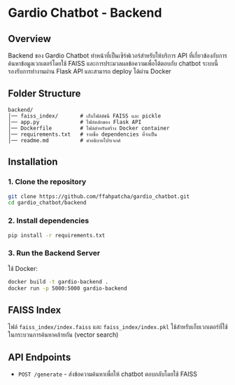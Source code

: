 # Gardio Chatbot - Backend

## Overview
Backend ของ Gardio Chatbot ทำหน้าที่เป็นเซิร์ฟเวอร์สำหรับให้บริการ API ที่เกี่ยวข้องกับการค้นหาข้อมูลเวกเตอร์โดยใช้ FAISS และการประมวลผลข้อความเพื่อโต้ตอบกับ chatbot ระบบนี้รองรับการทำงานผ่าน Flask API และสามารถ deploy ได้ผ่าน Docker

## Folder Structure
```
backend/
│── faiss_index/       # เก็บไฟล์ดัชนี FAISS และ pickle
│── app.py             # ไฟล์หลักของ Flask API
│── Dockerfile         # ไฟล์สำหรับสร้าง Docker container
│── requirements.txt   # รายชื่อ dependencies ที่จำเป็น
│── readme.md          # คำอธิบายโปรเจกต์
```

## Installation
### 1. Clone the repository
```bash
git clone https://github.com/ffahpatcha/gardio_chatbot.git
cd gardio_chatbot/backend
```

### 2. Install dependencies
```bash
pip install -r requirements.txt
```

### 3. Run the Backend Server

ใช้ Docker:
```bash
docker build -t gardio-backend .
docker run -p 5000:5000 gardio-backend
```

## FAISS Index
ไฟล์ `faiss_index/index.faiss` และ `faiss_index/index.pkl` ใช้สำหรับเก็บเวกเตอร์ที่ใช้ในกระบวนการค้นหาคล้ายกัน (vector search)

## API Endpoints
- `POST /generate` - ส่งข้อความค้นหาเพื่อให้ chatbot ตอบกลับโดยใช้ FAISS
